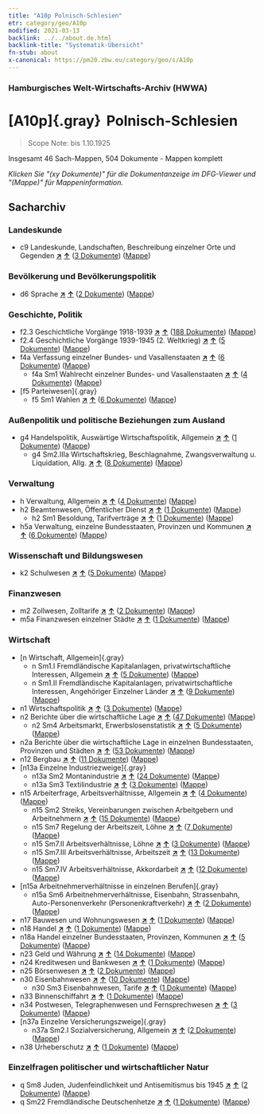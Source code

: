 ```yaml
---
title: "A10p Polnisch-Schlesien"
etr: category/geo/A10p
modified: 2021-03-13
backlink: ../../about.de.html
backlink-title: "Systematik-Übersicht"
fn-stub: about
x-canonical: https://pm20.zbw.eu/category/geo/s/A10p
---
```


### Hamburgisches Welt-Wirtschafts-Archiv (HWWA)
# [A10p]{.gray}&#8201; Polnisch-Schlesien&#160; 


> Scope Note: bis 1.10.1925



Insgesamt 46 Sach-Mappen, 504 Dokumente - Mappen komplett

_Klicken Sie "(xy Dokumente)" für die Dokumentanzeige im DFG-Viewer und "(Mappe)" für Mappeninformation._

## Sacharchiv




### Landeskunde

- c9 Landeskunde, Landschaften, Beschreibung einzelner Orte und Gegenden [**&nearr;**](../../../subject/i/144214/about.de.html "Landeskunde, Landschaften, Beschreibung einzelner Orte und Gegenden (in der ganzen Welt)") [**&uarr;**](../../../subject/about.de.html#c9 "Sachsystematik") (<a href="https://pm20.zbw.eu/dfgview/sh/140951,144214" title="über: Polnisch-Schlesien : Landeskunde, Landschaften, Beschreibung einzelner Orte und Gegenden" target="_blank">3 Dokumente</a>) ([Mappe](../../../../folder/sh/1409xx/140951/1442xx/144214/about.de.html))

### Bevölkerung und Bevölkerungspolitik

- d6 Sprache [**&nearr;**](../../../subject/i/144239/about.de.html "Sprache (in der ganzen Welt)") [**&uarr;**](../../../subject/about.de.html#d6 "Sachsystematik") (<a href="https://pm20.zbw.eu/dfgview/sh/140951,144239" title="über: Polnisch-Schlesien : Sprache" target="_blank">2 Dokumente</a>) ([Mappe](../../../../folder/sh/1409xx/140951/1442xx/144239/about.de.html))

### Geschichte, Politik

- f2.3 Geschichtliche Vorgänge 1918-1939 [**&nearr;**](../../../subject/i/181391/about.de.html "Geschichtliche Vorgänge 1918-1939 (in der ganzen Welt)") [**&uarr;**](../../../subject/about.de.html#f2.3 "Sachsystematik") (<a href="https://pm20.zbw.eu/dfgview/sh/140951,181391" title="über: Polnisch-Schlesien : Geschichtliche Vorgänge 1918-1939" target="_blank">188 Dokumente</a>) ([Mappe](../../../../folder/sh/1409xx/140951/1813xx/181391/about.de.html))
- f2.4 Geschichtliche Vorgänge 1939-1945 (2. Weltkrieg) [**&nearr;**](../../../subject/i/181361/about.de.html "Geschichtliche Vorgänge 1939-1945 (2. Weltkrieg) (in der ganzen Welt)") [**&uarr;**](../../../subject/about.de.html#f2.4 "Sachsystematik") (<a href="https://pm20.zbw.eu/dfgview/sh/140951,181361" title="über: Polnisch-Schlesien : Geschichtliche Vorgänge 1939-1945 (2. Weltkrieg)" target="_blank">5 Dokumente</a>) ([Mappe](../../../../folder/sh/1409xx/140951/1813xx/181361/about.de.html))
- f4a Verfassung einzelner Bundes- und Vasallenstaaten [**&nearr;**](../../../subject/i/144391/about.de.html "Verfassung einzelner Bundes- und Vasallenstaaten (in der ganzen Welt)") [**&uarr;**](../../../subject/about.de.html#f4a "Sachsystematik") (<a href="https://pm20.zbw.eu/dfgview/sh/140951,144391" title="über: Polnisch-Schlesien : Verfassung einzelner Bundes- und Vasallenstaaten" target="_blank">6 Dokumente</a>) ([Mappe](../../../../folder/sh/1409xx/140951/1443xx/144391/about.de.html))
  - f4a Sm1 Wahlrecht einzelner Bundes- und Vasallenstaaten [**&nearr;**](../../../subject/i/144392/about.de.html "Wahlrecht einzelner Bundes- und Vasallenstaaten (in der ganzen Welt)") [**&uarr;**](../../../subject/about.de.html#f4a_Sm1 "Sachsystematik") (<a href="https://pm20.zbw.eu/dfgview/sh/140951,144392" title="über: Polnisch-Schlesien : Wahlrecht einzelner Bundes- und Vasallenstaaten" target="_blank">4 Dokumente</a>) ([Mappe](../../../../folder/sh/1409xx/140951/1443xx/144392/about.de.html))
- [f5 Parteiwesen]{.gray}
  - f5 Sm1 Wahlen [**&nearr;**](../../../subject/i/163656/about.de.html "Wahlen (in der ganzen Welt)") [**&uarr;**](../../../subject/about.de.html#f5_Sm1 "Sachsystematik") (<a href="https://pm20.zbw.eu/dfgview/sh/140951,163656" title="über: Polnisch-Schlesien : Wahlen" target="_blank">6 Dokumente</a>) ([Mappe](../../../../folder/sh/1409xx/140951/1636xx/163656/about.de.html))

### Außenpolitik und politische Beziehungen zum Ausland

- g4 Handelspolitik, Auswärtige Wirtschaftspolitik, Allgemein [**&nearr;**](../../../subject/i/144470/about.de.html "Handelspolitik, Auswärtige Wirtschaftspolitik, Allgemein (in der ganzen Welt)") [**&uarr;**](../../../subject/about.de.html#g4 "Sachsystematik") (<a href="https://pm20.zbw.eu/dfgview/sh/140951,144470" title="über: Polnisch-Schlesien : Handelspolitik, Auswärtige Wirtschaftspolitik, Allgemein" target="_blank">1 Dokumente</a>) ([Mappe](../../../../folder/sh/1409xx/140951/1444xx/144470/about.de.html))
  - g4 Sm2.IIIa Wirtschaftskrieg, Beschlagnahme, Zwangsverwaltung u. Liquidation, Allg. [**&nearr;**](../../../subject/i/144476/about.de.html "Wirtschaftskrieg, Beschlagnahme, Zwangsverwaltung u. Liquidation, Allg. (in der ganzen Welt)") [**&uarr;**](../../../subject/about.de.html#g4_Sm2.IIIa "Sachsystematik") (<a href="https://pm20.zbw.eu/dfgview/sh/140951,144476" title="über: Polnisch-Schlesien : Wirtschaftskrieg, Beschlagnahme, Zwangsverwaltung u. Liquidation, Allg." target="_blank">8 Dokumente</a>) ([Mappe](../../../../folder/sh/1409xx/140951/1444xx/144476/about.de.html))

### Verwaltung

- h Verwaltung, Allgemein [**&nearr;**](../../../subject/i/144659/about.de.html "Verwaltung, Allgemein (in der ganzen Welt)") [**&uarr;**](../../../subject/about.de.html#h "Sachsystematik") (<a href="https://pm20.zbw.eu/dfgview/sh/140951,144659" title="über: Polnisch-Schlesien : Verwaltung, Allgemein" target="_blank">4 Dokumente</a>) ([Mappe](../../../../folder/sh/1409xx/140951/1446xx/144659/about.de.html))
- h2 Beamtenwesen, Öffentlicher Dienst [**&nearr;**](../../../subject/i/144661/about.de.html "Beamtenwesen, Öffentlicher Dienst (in der ganzen Welt)") [**&uarr;**](../../../subject/about.de.html#h2 "Sachsystematik") (<a href="https://pm20.zbw.eu/dfgview/sh/140951,144661" title="über: Polnisch-Schlesien : Beamtenwesen, Öffentlicher Dienst" target="_blank">1 Dokumente</a>) ([Mappe](../../../../folder/sh/1409xx/140951/1446xx/144661/about.de.html))
  - h2 Sm1 Besoldung, Tarifverträge [**&nearr;**](../../../subject/i/144662/about.de.html "Besoldung, Tarifverträge (in der ganzen Welt)") [**&uarr;**](../../../subject/about.de.html#h2_Sm1 "Sachsystematik") (<a href="https://pm20.zbw.eu/dfgview/sh/140951,144662" title="über: Polnisch-Schlesien : Besoldung, Tarifverträge" target="_blank">1 Dokumente</a>) ([Mappe](../../../../folder/sh/1409xx/140951/1446xx/144662/about.de.html))
- h5a Verwaltung, einzelne Bundesstaaten, Provinzen und Kommunen [**&nearr;**](../../../subject/i/144676/about.de.html "Verwaltung, einzelne Bundesstaaten, Provinzen und Kommunen (in der ganzen Welt)") [**&uarr;**](../../../subject/about.de.html#h5a "Sachsystematik") (<a href="https://pm20.zbw.eu/dfgview/sh/140951,144676" title="über: Polnisch-Schlesien : Verwaltung, einzelne Bundesstaaten, Provinzen und Kommunen" target="_blank">6 Dokumente</a>) ([Mappe](../../../../folder/sh/1409xx/140951/1446xx/144676/about.de.html))

### Wissenschaft und Bildungswesen

- k2 Schulwesen [**&nearr;**](../../../subject/i/144739/about.de.html "Schulwesen (in der ganzen Welt)") [**&uarr;**](../../../subject/about.de.html#k2 "Sachsystematik") (<a href="https://pm20.zbw.eu/dfgview/sh/140951,144739" title="über: Polnisch-Schlesien : Schulwesen" target="_blank">5 Dokumente</a>) ([Mappe](../../../../folder/sh/1409xx/140951/1447xx/144739/about.de.html))

### Finanzwesen

- m2 Zollwesen, Zolltarife [**&nearr;**](../../../subject/i/144850/about.de.html "Zollwesen, Zolltarife (in der ganzen Welt)") [**&uarr;**](../../../subject/about.de.html#m2 "Sachsystematik") (<a href="https://pm20.zbw.eu/dfgview/sh/140951,144850" title="über: Polnisch-Schlesien : Zollwesen, Zolltarife" target="_blank">2 Dokumente</a>) ([Mappe](../../../../folder/sh/1409xx/140951/1448xx/144850/about.de.html))
- m5a Finanzwesen einzelner Städte [**&nearr;**](../../../subject/i/144902/about.de.html "Finanzwesen einzelner Städte (in der ganzen Welt)") [**&uarr;**](../../../subject/about.de.html#m5a "Sachsystematik") (<a href="https://pm20.zbw.eu/dfgview/sh/140951,144902" title="über: Polnisch-Schlesien : Finanzwesen einzelner Städte" target="_blank">1 Dokumente</a>) ([Mappe](../../../../folder/sh/1409xx/140951/1449xx/144902/about.de.html))

### Wirtschaft

- [n Wirtschaft, Allgemein]{.gray}
  - n Sm1.I Fremdländische Kapitalanlagen, privatwirtschaftliche Interessen, Allgemein [**&nearr;**](../../../subject/i/145774/about.de.html "Fremdländische Kapitalanlagen, privatwirtschaftliche Interessen, Allgemein (in der ganzen Welt)") [**&uarr;**](../../../subject/about.de.html#n_Sm1.I "Sachsystematik") (<a href="https://pm20.zbw.eu/dfgview/sh/140951,145774" title="über: Polnisch-Schlesien : Fremdländische Kapitalanlagen, privatwirtschaftliche Interessen, Allgemein" target="_blank">5 Dokumente</a>) ([Mappe](../../../../folder/sh/1409xx/140951/1457xx/145774/about.de.html))
  - n Sm1.II Fremdländische Kapitalanlagen, privatwirtschaftliche Interessen, Angehöriger Einzelner Länder [**&nearr;**](../../../subject/i/145775/about.de.html "Fremdländische Kapitalanlagen, privatwirtschaftliche Interessen, Angehöriger Einzelner Länder (in der ganzen Welt)") [**&uarr;**](../../../subject/about.de.html#n_Sm1.II "Sachsystematik") (<a href="https://pm20.zbw.eu/dfgview/sh/140951,145775" title="über: Polnisch-Schlesien : Fremdländische Kapitalanlagen, privatwirtschaftliche Interessen, Angehöriger Einzelner Länder" target="_blank">9 Dokumente</a>) ([Mappe](../../../../folder/sh/1409xx/140951/1457xx/145775/about.de.html))
- n1 Wirtschaftspolitik [**&nearr;**](../../../subject/i/144931/about.de.html "Wirtschaftspolitik (in der ganzen Welt)") [**&uarr;**](../../../subject/about.de.html#n1 "Sachsystematik") (<a href="https://pm20.zbw.eu/dfgview/sh/140951,144931" title="über: Polnisch-Schlesien : Wirtschaftspolitik" target="_blank">3 Dokumente</a>) ([Mappe](../../../../folder/sh/1409xx/140951/1449xx/144931/about.de.html))
- n2 Berichte über die wirtschaftliche Lage [**&nearr;**](../../../subject/i/144972/about.de.html "Berichte über die wirtschaftliche Lage (in der ganzen Welt)") [**&uarr;**](../../../subject/about.de.html#n2 "Sachsystematik") (<a href="https://pm20.zbw.eu/dfgview/sh/140951,144972" title="über: Polnisch-Schlesien : Berichte über die wirtschaftliche Lage" target="_blank">47 Dokumente</a>) ([Mappe](../../../../folder/sh/1409xx/140951/1449xx/144972/about.de.html))
  - n2 Sm4 Arbeitsmarkt, Erwerbslosenstatistik [**&nearr;**](../../../subject/i/144976/about.de.html "Arbeitsmarkt, Erwerbslosenstatistik (in der ganzen Welt)") [**&uarr;**](../../../subject/about.de.html#n2_Sm4 "Sachsystematik") (<a href="https://pm20.zbw.eu/dfgview/sh/140951,144976" title="über: Polnisch-Schlesien : Arbeitsmarkt, Erwerbslosenstatistik" target="_blank">5 Dokumente</a>) ([Mappe](../../../../folder/sh/1409xx/140951/1449xx/144976/about.de.html))
- n2a Berichte über die wirtschaftliche Lage in einzelnen Bundesstaaten, Provinzen und Städten [**&nearr;**](../../../subject/i/145026/about.de.html "Berichte über die wirtschaftliche Lage in einzelnen Bundesstaaten, Provinzen und Städten (in der ganzen Welt)") [**&uarr;**](../../../subject/about.de.html#n2a "Sachsystematik") (<a href="https://pm20.zbw.eu/dfgview/sh/140951,145026" title="über: Polnisch-Schlesien : Berichte über die wirtschaftliche Lage in einzelnen Bundesstaaten, Provinzen und Städten" target="_blank">53 Dokumente</a>) ([Mappe](../../../../folder/sh/1409xx/140951/1450xx/145026/about.de.html))
- n12 Bergbau [**&nearr;**](../../../subject/i/145083/about.de.html "Bergbau (in der ganzen Welt)") [**&uarr;**](../../../subject/about.de.html#n12 "Sachsystematik") (<a href="https://pm20.zbw.eu/dfgview/sh/140951,145083" title="über: Polnisch-Schlesien : Bergbau" target="_blank">11 Dokumente</a>) ([Mappe](../../../../folder/sh/1409xx/140951/1450xx/145083/about.de.html))
- [n13a Einzelne Industriezweige]{.gray}
  - n13a Sm2 Montanindustrie [**&nearr;**](../../../subject/i/145118/about.de.html "Montanindustrie (in der ganzen Welt)") [**&uarr;**](../../../subject/about.de.html#n13a_Sm2 "Sachsystematik") (<a href="https://pm20.zbw.eu/dfgview/sh/140951,145118" title="über: Polnisch-Schlesien : Montanindustrie" target="_blank">24 Dokumente</a>) ([Mappe](../../../../folder/sh/1409xx/140951/1451xx/145118/about.de.html))
  - n13a Sm3 Textilindustrie [**&nearr;**](../../../subject/i/145119/about.de.html "Textilindustrie (in der ganzen Welt)") [**&uarr;**](../../../subject/about.de.html#n13a_Sm3 "Sachsystematik") (<a href="https://pm20.zbw.eu/dfgview/sh/140951,145119" title="über: Polnisch-Schlesien : Textilindustrie" target="_blank">3 Dokumente</a>) ([Mappe](../../../../folder/sh/1409xx/140951/1451xx/145119/about.de.html))
- n15 Arbeiterfrage, Arbeitsverhältnisse, Allgemein [**&nearr;**](../../../subject/i/145155/about.de.html "Arbeiterfrage, Arbeitsverhältnisse, Allgemein (in der ganzen Welt)") [**&uarr;**](../../../subject/about.de.html#n15 "Sachsystematik") (<a href="https://pm20.zbw.eu/dfgview/sh/140951,145155" title="über: Polnisch-Schlesien : Arbeiterfrage, Arbeitsverhältnisse, Allgemein" target="_blank">4 Dokumente</a>) ([Mappe](../../../../folder/sh/1409xx/140951/1451xx/145155/about.de.html))
  - n15 Sm2 Streiks, Vereinbarungen zwischen Arbeitgebern und Arbeitnehmern [**&nearr;**](../../../subject/i/161854/about.de.html "Streiks, Vereinbarungen zwischen Arbeitgebern und Arbeitnehmern (in der ganzen Welt)") [**&uarr;**](../../../subject/about.de.html#n15_Sm2 "Sachsystematik") (<a href="https://pm20.zbw.eu/dfgview/sh/140951,161854" title="über: Polnisch-Schlesien : Streiks, Vereinbarungen zwischen Arbeitgebern und Arbeitnehmern" target="_blank">15 Dokumente</a>) ([Mappe](../../../../folder/sh/1409xx/140951/1618xx/161854/about.de.html))
  - n15 Sm7 Regelung der Arbeitszeit, Löhne [**&nearr;**](../../../subject/i/161846/about.de.html "Regelung der Arbeitszeit, Löhne (in der ganzen Welt)") [**&uarr;**](../../../subject/about.de.html#n15_Sm7 "Sachsystematik") (<a href="https://pm20.zbw.eu/dfgview/sh/140951,161846" title="über: Polnisch-Schlesien : Regelung der Arbeitszeit, Löhne" target="_blank">7 Dokumente</a>) ([Mappe](../../../../folder/sh/1409xx/140951/1618xx/161846/about.de.html))
  - n15 Sm7.II Arbeitsverhältnisse, Löhne [**&nearr;**](../../../subject/i/145169/about.de.html "Arbeitsverhältnisse, Löhne (in der ganzen Welt)") [**&uarr;**](../../../subject/about.de.html#n15_Sm7.II "Sachsystematik") (<a href="https://pm20.zbw.eu/dfgview/sh/140951,145169" title="über: Polnisch-Schlesien : Arbeitsverhältnisse, Löhne" target="_blank">3 Dokumente</a>) ([Mappe](../../../../folder/sh/1409xx/140951/1451xx/145169/about.de.html))
  - n15 Sm7.III Arbeitsverhältnisse, Arbeitszeit [**&nearr;**](../../../subject/i/145170/about.de.html "Arbeitsverhältnisse, Arbeitszeit (in der ganzen Welt)") [**&uarr;**](../../../subject/about.de.html#n15_Sm7.III "Sachsystematik") (<a href="https://pm20.zbw.eu/dfgview/sh/140951,145170" title="über: Polnisch-Schlesien : Arbeitsverhältnisse, Arbeitszeit" target="_blank">13 Dokumente</a>) ([Mappe](../../../../folder/sh/1409xx/140951/1451xx/145170/about.de.html))
  - n15 Sm7.IV Arbeitsverhältnisse, Akkordarbeit [**&nearr;**](../../../subject/i/145171/about.de.html "Arbeitsverhältnisse, Akkordarbeit (in der ganzen Welt)") [**&uarr;**](../../../subject/about.de.html#n15_Sm7.IV "Sachsystematik") (<a href="https://pm20.zbw.eu/dfgview/sh/140951,145171" title="über: Polnisch-Schlesien : Arbeitsverhältnisse, Akkordarbeit" target="_blank">12 Dokumente</a>) ([Mappe](../../../../folder/sh/1409xx/140951/1451xx/145171/about.de.html))
- [n15a Arbeitnehmerverhältnisse in einzelnen Berufen]{.gray}
  - n15a Sm6 Arbeitnehmerverhältnisse, Eisenbahn, Strassenbahn, Auto-Personenverkehr (Personenkraftverkehr) [**&nearr;**](../../../subject/i/145211/about.de.html "Arbeitnehmerverhältnisse, Eisenbahn, Strassenbahn, Auto-Personenverkehr (Personenkraftverkehr) (in der ganzen Welt)") [**&uarr;**](../../../subject/about.de.html#n15a_Sm6 "Sachsystematik") (<a href="https://pm20.zbw.eu/dfgview/sh/140951,145211" title="über: Polnisch-Schlesien : Arbeitnehmerverhältnisse, Eisenbahn, Strassenbahn, Auto-Personenverkehr (Personenkraftverkehr)" target="_blank">2 Dokumente</a>) ([Mappe](../../../../folder/sh/1409xx/140951/1452xx/145211/about.de.html))
- n17 Bauwesen und Wohnungswesen [**&nearr;**](../../../subject/i/145250/about.de.html "Bauwesen und Wohnungswesen (in der ganzen Welt)") [**&uarr;**](../../../subject/about.de.html#n17 "Sachsystematik") (<a href="https://pm20.zbw.eu/dfgview/sh/140951,145250" title="über: Polnisch-Schlesien : Bauwesen und Wohnungswesen" target="_blank">1 Dokumente</a>) ([Mappe](../../../../folder/sh/1409xx/140951/1452xx/145250/about.de.html))
- n18 Handel [**&nearr;**](../../../subject/i/145262/about.de.html "Handel (in der ganzen Welt)") [**&uarr;**](../../../subject/about.de.html#n18 "Sachsystematik") (<a href="https://pm20.zbw.eu/dfgview/sh/140951,145262" title="über: Polnisch-Schlesien : Handel" target="_blank">1 Dokumente</a>) ([Mappe](../../../../folder/sh/1409xx/140951/1452xx/145262/about.de.html))
- n18a Handel einzelner Bundesstaaten, Provinzen, Kommunen [**&nearr;**](../../../subject/i/145288/about.de.html "Handel einzelner Bundesstaaten, Provinzen, Kommunen (in der ganzen Welt)") [**&uarr;**](../../../subject/about.de.html#n18a "Sachsystematik") (<a href="https://pm20.zbw.eu/dfgview/sh/140951,145288" title="über: Polnisch-Schlesien : Handel einzelner Bundesstaaten, Provinzen, Kommunen" target="_blank">5 Dokumente</a>) ([Mappe](../../../../folder/sh/1409xx/140951/1452xx/145288/about.de.html))
- n23 Geld und Währung [**&nearr;**](../../../subject/i/145305/about.de.html "Geld und Währung (in der ganzen Welt)") [**&uarr;**](../../../subject/about.de.html#n23 "Sachsystematik") (<a href="https://pm20.zbw.eu/dfgview/sh/140951,145305" title="über: Polnisch-Schlesien : Geld und Währung" target="_blank">14 Dokumente</a>) ([Mappe](../../../../folder/sh/1409xx/140951/1453xx/145305/about.de.html))
- n24 Kreditwesen und Bankwesen [**&nearr;**](../../../subject/i/145339/about.de.html "Kreditwesen und Bankwesen (in der ganzen Welt)") [**&uarr;**](../../../subject/about.de.html#n24 "Sachsystematik") (<a href="https://pm20.zbw.eu/dfgview/sh/140951,145339" title="über: Polnisch-Schlesien : Kreditwesen und Bankwesen" target="_blank">1 Dokumente</a>) ([Mappe](../../../../folder/sh/1409xx/140951/1453xx/145339/about.de.html))
- n25 Börsenwesen [**&nearr;**](../../../subject/i/145486/about.de.html "Börsenwesen (in der ganzen Welt)") [**&uarr;**](../../../subject/about.de.html#n25 "Sachsystematik") (<a href="https://pm20.zbw.eu/dfgview/sh/140951,145486" title="über: Polnisch-Schlesien : Börsenwesen" target="_blank">2 Dokumente</a>) ([Mappe](../../../../folder/sh/1409xx/140951/1454xx/145486/about.de.html))
- n30 Eisenbahnwesen [**&nearr;**](../../../subject/i/145531/about.de.html "Eisenbahnwesen (in der ganzen Welt)") [**&uarr;**](../../../subject/about.de.html#n30 "Sachsystematik") (<a href="https://pm20.zbw.eu/dfgview/sh/140951,145531" title="über: Polnisch-Schlesien : Eisenbahnwesen" target="_blank">10 Dokumente</a>) ([Mappe](../../../../folder/sh/1409xx/140951/1455xx/145531/about.de.html))
  - n30 Sm3 Eisenbahnwesen, Tarife [**&nearr;**](../../../subject/i/145534/about.de.html "Eisenbahnwesen, Tarife (in der ganzen Welt)") [**&uarr;**](../../../subject/about.de.html#n30_Sm3 "Sachsystematik") (<a href="https://pm20.zbw.eu/dfgview/sh/140951,145534" title="über: Polnisch-Schlesien : Eisenbahnwesen, Tarife" target="_blank">1 Dokumente</a>) ([Mappe](../../../../folder/sh/1409xx/140951/1455xx/145534/about.de.html))
- n33 Binnenschiffahrt [**&nearr;**](../../../subject/i/145646/about.de.html "Binnenschiffahrt (in der ganzen Welt)") [**&uarr;**](../../../subject/about.de.html#n33 "Sachsystematik") (<a href="https://pm20.zbw.eu/dfgview/sh/140951,145646" title="über: Polnisch-Schlesien : Binnenschiffahrt" target="_blank">1 Dokumente</a>) ([Mappe](../../../../folder/sh/1409xx/140951/1456xx/145646/about.de.html))
- n34 Postwesen, Telegraphenwesen und Fernsprechwesen [**&nearr;**](../../../subject/i/145662/about.de.html "Postwesen, Telegraphenwesen und Fernsprechwesen (in der ganzen Welt)") [**&uarr;**](../../../subject/about.de.html#n34 "Sachsystematik") (<a href="https://pm20.zbw.eu/dfgview/sh/140951,145662" title="über: Polnisch-Schlesien : Postwesen, Telegraphenwesen und Fernsprechwesen" target="_blank">3 Dokumente</a>) ([Mappe](../../../../folder/sh/1409xx/140951/1456xx/145662/about.de.html))
- [n37a Einzelne Versicherungszweige]{.gray}
  - n37a Sm2.I Sozialversicherung, Allgemein [**&nearr;**](../../../subject/i/145733/about.de.html "Sozialversicherung, Allgemein (in der ganzen Welt)") [**&uarr;**](../../../subject/about.de.html#n37a_Sm2.I "Sachsystematik") (<a href="https://pm20.zbw.eu/dfgview/sh/140951,145733" title="über: Polnisch-Schlesien : Sozialversicherung, Allgemein" target="_blank">2 Dokumente</a>) ([Mappe](../../../../folder/sh/1409xx/140951/1457xx/145733/about.de.html))
- n38 Urheberschutz [**&nearr;**](../../../subject/i/145757/about.de.html "Urheberschutz (in der ganzen Welt)") [**&uarr;**](../../../subject/about.de.html#n38 "Sachsystematik") (<a href="https://pm20.zbw.eu/dfgview/sh/140951,145757" title="über: Polnisch-Schlesien : Urheberschutz " target="_blank">1 Dokumente</a>) ([Mappe](../../../../folder/sh/1409xx/140951/1457xx/145757/about.de.html))

### Einzelfragen politischer und wirtschaftlicher Natur

- q Sm8 Juden, Judenfeindlichkeit und Antisemitismus bis 1945 [**&nearr;**](../../../subject/i/145952/about.de.html "Juden, Judenfeindlichkeit und Antisemitismus bis 1945 (in der ganzen Welt)") [**&uarr;**](../../../subject/about.de.html#q_Sm8 "Sachsystematik") (<a href="https://pm20.zbw.eu/dfgview/sh/140951,145952" title="über: Polnisch-Schlesien : Juden, Judenfeindlichkeit und Antisemitismus bis 1945" target="_blank">2 Dokumente</a>) ([Mappe](../../../../folder/sh/1409xx/140951/1459xx/145952/about.de.html))
- q Sm22 Fremdländische Deutschenhetze [**&nearr;**](../../../subject/i/145969/about.de.html "Fremdländische Deutschenhetze (in der ganzen Welt)") [**&uarr;**](../../../subject/about.de.html#q_Sm22 "Sachsystematik") (<a href="https://pm20.zbw.eu/dfgview/sh/140951,145969" title="über: Polnisch-Schlesien : Fremdländische Deutschenhetze" target="_blank">1 Dokumente</a>) ([Mappe](../../../../folder/sh/1409xx/140951/1459xx/145969/about.de.html))



